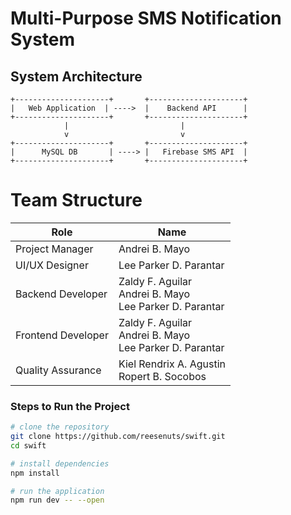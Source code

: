 # Multi-Purpose SMS Notification System

## System Architecture
```
+---------------------+       +---------------------+
|   Web Application  | ---->  |    Backend API      |
+---------------------+       +---------------------+
            |                         |
            v                         v
+---------------------+       +---------------------+
|      MySQL DB       | ----> |   Firebase SMS API  |
+---------------------+       +---------------------+
```

# Team Structure

| Role                | Name                                                           |
| ------------------- | -------------------------------------------------------------- |
| Project Manager     | Andrei B. Mayo                                                 |
| UI/UX Designer      | Lee Parker D. Parantar                                         |
| Backend Developer   | Zaldy F. Aguilar<br> Andrei B. Mayo<br> Lee Parker D. Parantar |
| Frontend Developer  | Zaldy F. Aguilar<br> Andrei B. Mayo<br> Lee Parker D. Parantar |
| Quality Assurance   | Kiel Rendrix A. Agustin<br> Ropert B. Socobos                  |

### **Steps to Run the Project**
```sh
# clone the repository
git clone https://github.com/reesenuts/swift.git
cd swift

# install dependencies
npm install

# run the application
npm run dev -- --open
```
